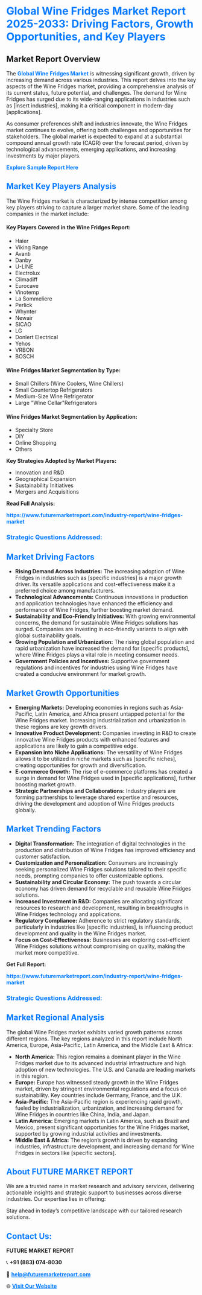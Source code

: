 <h1 style="color: #007BFF;">Global Wine Fridges Market Report 2025-2033: Driving Factors, Growth Opportunities, and Key Players</h1>

<section id="overview">
<h2>Market Report Overview</h2>
<p>The <a href="https://www.futuremarketreport.com/industry-report/wine-fridges-market" style="color: #007BFF; text-decoration: none;"><strong>Global Wine Fridges Market</strong></a> is witnessing significant growth, driven by increasing demand across various industries. This report delves into the key aspects of the Wine Fridges market, providing a comprehensive analysis of its current status, future potential, and challenges. The demand for Wine Fridges has surged due to its wide-ranging applications in industries such as [insert industries], making it a critical component in modern-day [applications].</p>
<p>As consumer preferences shift and industries innovate, the Wine Fridges market continues to evolve, offering both challenges and opportunities for stakeholders. The global market is expected to expand at a substantial compound annual growth rate (CAGR) over the forecast period, driven by technological advancements, emerging applications, and increasing investments by major players.</p>
</section>

<section id="overview">
<p><a href="https://www.futuremarketreport.com/request-sample/reportId=82392" style="color: #007BFF; text-decoration: none;"><strong>Explore Sample Report Here</strong></a></p>
</section>

<section id="key-players">
<h2 style="color: #007BFF;">Market Key Players Analysis</h2>
<p>The Wine Fridges market is characterized by intense competition among key players striving to capture a larger market share. Some of the leading companies in the market include:</p>
<h4>Key Players Covered in the Wine Fridges Report:</h4>
<ul><li>Haier</li><li>Viking Range</li><li>Avanti</li><li>Danby</li><li>U-LINE</li><li>Electrolux</li><li>Climadiff</li><li>Eurocave</li><li>Vinotemp</li><li>La Sommeliere</li><li>Perlick</li><li>Whynter</li><li>Newair</li><li>SICAO</li><li>LG</li><li>Donlert Electrical</li><li>Yehos</li><li>VRBON</li><li>BOSCH</li></ul>
<h4>Wine Fridges Market Segmentation by Type:</h4>
<ul><li>Small Chillers (Wine Coolers, Wine Chillers)</li><li>Small Countertop Refrigerators</li><li>Medium-Size Wine Refrigerator</li><li>Large &quot;Wine Cellar&quot;Refrigerators</li></ul>

<h4>Wine Fridges Market Segmentation by Application:</h4>
<ul><li>Specialty Store</li><li>DIY</li><li>Online Shopping</li><li>Others</li></ul>
<p><strong>Key Strategies Adopted by Market Players:</strong></p>
<ul>
<li>Innovation and R&D</li>
<li>Geographical Expansion</li>
<li>Sustainability Initiatives</li>
<li>Mergers and Acquisitions</li>
</ul>
</section>

<section>
<p><strong>Read Full Analysis: </strong></p><a href="https://www.futuremarketreport.com/industry-report/wine-fridges-market" style="color: #007BFF; text-decoration: none;"><strong>https://www.futuremarketreport.com/industry-report/wine-fridges-market</strong></a>
<h3 style="color: #007BFF;">Strategic Questions Addressed:</h3>
</section>

<section id="driving-factors">
<h2 style="color: #007BFF;">Market Driving Factors</h2>
<ul>
<li><strong>Rising Demand Across Industries:</strong> The increasing adoption of Wine Fridges in industries such as [specific industries] is a major growth driver. Its versatile applications and cost-effectiveness make it a preferred choice among manufacturers.</li>
<li><strong>Technological Advancements:</strong> Continuous innovations in production and application technologies have enhanced the efficiency and performance of Wine Fridges, further boosting market demand.</li>
<li><strong>Sustainability and Eco-Friendly Initiatives:</strong> With growing environmental concerns, the demand for sustainable Wine Fridges solutions has surged. Companies are investing in eco-friendly variants to align with global sustainability goals.</li>
<li><strong>Growing Population and Urbanization:</strong> The rising global population and rapid urbanization have increased the demand for [specific products], where Wine Fridges plays a vital role in meeting consumer needs.</li>
<li><strong>Government Policies and Incentives:</strong> Supportive government regulations and incentives for industries using Wine Fridges have created a conducive environment for market growth.</li>
</ul>
</section>

<section id="growth-opportunities">
<h2 style="color: #007BFF;">Market Growth Opportunities</h2>
<ul>
<li><strong>Emerging Markets:</strong> Developing economies in regions such as Asia-Pacific, Latin America, and Africa present untapped potential for the Wine Fridges market. Increasing industrialization and urbanization in these regions are key growth drivers.</li>
<li><strong>Innovative Product Development:</strong> Companies investing in R&D to create innovative Wine Fridges products with enhanced features and applications are likely to gain a competitive edge.</li>
<li><strong>Expansion into Niche Applications:</strong> The versatility of Wine Fridges allows it to be utilized in niche markets such as [specific niches], creating opportunities for growth and diversification.</li>
<li><strong>E-commerce Growth:</strong> The rise of e-commerce platforms has created a surge in demand for Wine Fridges used in [specific applications], further boosting market growth.</li>
<li><strong>Strategic Partnerships and Collaborations:</strong> Industry players are forming partnerships to leverage shared expertise and resources, driving the development and adoption of Wine Fridges products globally.</li>
</ul>
</section>

<section id="trending-factors">
<h2 style="color: #007BFF;">Market Trending Factors</h2>
<ul>
<li><strong>Digital Transformation:</strong> The integration of digital technologies in the production and distribution of Wine Fridges has improved efficiency and customer satisfaction.</li>
<li><strong>Customization and Personalization:</strong> Consumers are increasingly seeking personalized Wine Fridges solutions tailored to their specific needs, prompting companies to offer customizable options.</li>
<li><strong>Sustainability and Circular Economy:</strong> The push towards a circular economy has driven demand for recyclable and reusable Wine Fridges solutions.</li>
<li><strong>Increased Investment in R&D:</strong> Companies are allocating significant resources to research and development, resulting in breakthroughs in Wine Fridges technology and applications.</li>
<li><strong>Regulatory Compliance:</strong> Adherence to strict regulatory standards, particularly in industries like [specific industries], is influencing product development and quality in the Wine Fridges market.</li>
<li><strong>Focus on Cost-Effectiveness:</strong> Businesses are exploring cost-efficient Wine Fridges solutions without compromising on quality, making the market more competitive.</li>
</ul>
</section>

<section>
<p><strong>Get Full Report: </strong></p><a href="https://www.futuremarketreport.com/industry-report/wine-fridges-market" style="color: #007BFF; text-decoration: none;"><strong>https://www.futuremarketreport.com/industry-report/wine-fridges-market</strong></a>
<h3 style="color: #007BFF;">Strategic Questions Addressed:</h3>
</section>


<section id="regional-analysis">
<h2 style="color: #007BFF;">Market Regional Analysis</h2>
<p>The global Wine Fridges market exhibits varied growth patterns across different regions. The key regions analyzed in this report include North America, Europe, Asia-Pacific, Latin America, and the Middle East & Africa:</p>
<ul>
<li><strong>North America:</strong> This region remains a dominant player in the Wine Fridges market due to its advanced industrial infrastructure and high adoption of new technologies. The U.S. and Canada are leading markets in this region.</li>
<li><strong>Europe:</strong> Europe has witnessed steady growth in the Wine Fridges market, driven by stringent environmental regulations and a focus on sustainability. Key countries include Germany, France, and the U.K.</li>
<li><strong>Asia-Pacific:</strong> The Asia-Pacific region is experiencing rapid growth, fueled by industrialization, urbanization, and increasing demand for Wine Fridges in countries like China, India, and Japan.</li>
<li><strong>Latin America:</strong> Emerging markets in Latin America, such as Brazil and Mexico, present significant opportunities for the Wine Fridges market, supported by growing industrial activities and investments.</li>
<li><strong>Middle East & Africa:</strong> The region’s growth is driven by expanding industries, infrastructure development, and increasing demand for Wine Fridges in sectors like [specific sectors].</li>
</ul>
</section>

<footer>
<h2 style="color: #007BFF;">About FUTURE MARKET REPORT</h2>
<p>We are a trusted name in market research and advisory services, delivering actionable insights and strategic support to businesses across diverse industries. Our expertise lies in offering:</p>

<p>Stay ahead in today’s competitive landscape with our tailored research solutions.</p>

<h2 style="color: #007BFF;">Contact Us:</h2>
<p><strong>FUTURE MARKET REPORT</strong></p>
<p>📞 <strong>+91 (883) 074-8030</strong></p>
<p>📧 <strong><a href="mailto:help@futuremarketreport.com" style="color: #007BFF;">help@futuremarketreport.com</a></strong></p>
<p>🌐 <strong><a href="https://www.futuremarketreport.com/" style="color: #007BFF;">Visit Our Website</a></strong></p>
</footer>